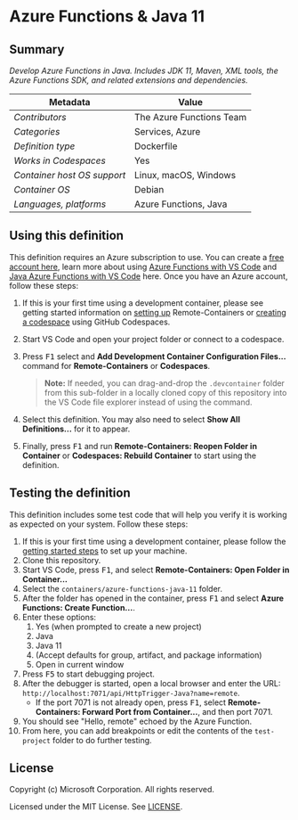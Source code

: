 # Azure Functions & Java 11

## Summary

_Develop Azure Functions in Java. Includes JDK 11, Maven, XML tools, the Azure
Functions SDK, and related extensions and dependencies._

| Metadata                    | Value                    |
| --------------------------- | ------------------------ |
| _Contributors_              | The Azure Functions Team |
| _Categories_                | Services, Azure          |
| _Definition type_           | Dockerfile               |
| _Works in Codespaces_       | Yes                      |
| _Container host OS support_ | Linux, macOS, Windows    |
| _Container OS_              | Debian                   |
| _Languages, platforms_      | Azure Functions, Java    |

## Using this definition

This definition requires an Azure subscription to use. You can create a
[free account here](https://azure.microsoft.com/en-us/free/serverless/), learn
more about using
[Azure Functions with VS Code](https://docs.microsoft.com/en-us/azure/azure-functions/functions-create-first-function-vs-code)
and
[Java Azure Functions with VS Code](https://code.visualstudio.com/docs/java/java-azurefunctions)
here. Once you have an Azure account, follow these steps:

1. If this is your first time using a development container, please see getting
   started information on
   [setting up](https://aka.ms/vscode-remote/containers/getting-started)
   Remote-Containers or
   [creating a codespace](https://aka.ms/ghcs-open-codespace) using GitHub
   Codespaces.

2. Start VS Code and open your project folder or connect to a codespace.

3. Press <kbd>F1</kbd> select and **Add Development Container Configuration
   Files...** command for **Remote-Containers** or **Codespaces**.

    > **Note:** If needed, you can drag-and-drop the `.devcontainer` folder from
    > this sub-folder in a locally cloned copy of this repository into the VS
    > Code file explorer instead of using the command.

4. Select this definition. You may also need to select **Show All
   Definitions...** for it to appear.

5. Finally, press <kbd>F1</kbd> and run **Remote-Containers: Reopen Folder in
   Container** or **Codespaces: Rebuild Container** to start using the
   definition.

## Testing the definition

This definition includes some test code that will help you verify it is working
as expected on your system. Follow these steps:

1. If this is your first time using a development container, please follow the
   [getting started steps](https://aka.ms/vscode-remote/containers/getting-started)
   to set up your machine.
2. Clone this repository.
3. Start VS Code, press <kbd>F1</kbd>, and select **Remote-Containers: Open
   Folder in Container...**
4. Select the `containers/azure-functions-java-11` folder.
5. After the folder has opened in the container, press <kbd>F1</kbd> and select
   **Azure Functions: Create Function...**.
6. Enter these options:
    1. Yes (when prompted to create a new project)
    2. Java
    3. Java 11
    4. (Accept defaults for group, artifact, and package information)
    5. Open in current window
7. Press <kbd>F5</kbd> to start debugging project.
8. After the debugger is started, open a local browser and enter the URL:
   `http://localhost:7071/api/HttpTrigger-Java?name=remote`.
    - If the port 7071 is not already open, press <kbd>F1</kbd>, select
      **Remote-Containers: Forward Port from Container...**, and then port 7071.
9. You should see "Hello, remote" echoed by the Azure Function.
10. From here, you can add breakpoints or edit the contents of the
    `test-project` folder to do further testing.

## License

Copyright (c) Microsoft Corporation. All rights reserved.

Licensed under the MIT License. See
[LICENSE](https://github.com/microsoft/vscode-dev-containers/blob/main/LICENSE).
